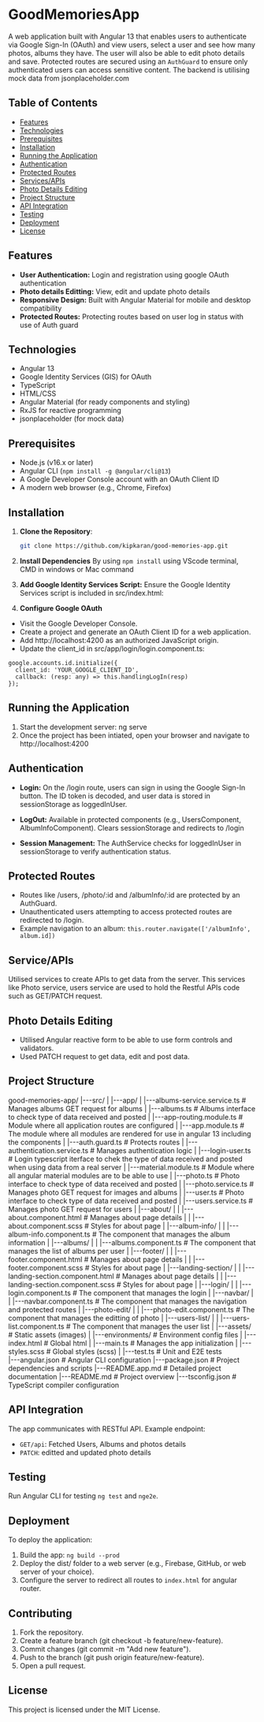# GoodMemoriesApp
A web application built with Angular 13 that enables users to authenticate via Google Sign-In (OAuth) and view users, select a user and see how many photos, albums they have. The user will also be able to edit photo details and save. Protected routes are secured using an `AuthGuard` to ensure only authenticated users can access sensitive content.
The backend is utilising mock data from jsonplaceholder.com

## Table of Contents
- [Features](#features)
- [Technologies](#technologies)
- [Prerequisites](#prerequisites)
- [Installation](#installation)
- [Running the Application](#running-the-application)
- [Authentication](#authentication)
- [Protected Routes](#protected-routes)
- [Services/APIs](#service/APIs)
- [Photo Details Editing](#photo-details-editing)
- [Project Structure](#project-structure)
- [API Integration](#api-integration)
- [Testing](#testing)
- [Deployment](deployment)
- [License](#license)

## Features 
- __User Authentication:__ Login and registration using google OAuth authentication
- __Photo details Editting:__ View, edit and update photo details
- __Responsive Design:__ Built with Angular Material for mobile and desktop compatibility
- __Protected Routes:__ Protecting routes based on user log in status with use of Auth guard

## Technologies 
- Angular 13
- Google Identity Services (GIS) for OAuth
- TypeScript
- HTML/CSS
- Angular Material (for ready components and styling)
- RxJS for reactive programming
- jsonplaceholder (for mock data)

## Prerequisites
- Node.js (v16.x or later)
- Angular CLI (`npm install -g @angular/cli@13`)
- A Google Developer Console account with an OAuth Client ID
- A modern web browser (e.g., Chrome, Firefox)

## Installation
1. **Clone the Repository**:
   ```bash
   git clone https://github.com/kipkaran/good-memories-app.git 

2. **Install Dependencies** 
By using `npm install` using VScode terminal, CMD in windows or Mac command

3. **Add Google Identity Services Script:**
Ensure the Google Identity Services script is included in src/index.html: <script src="https://accounts.google.com/gsi/client" async defer></script>

4. **Configure Google OAuth**
- Visit the Google Developer Console.
- Create a project and generate an OAuth Client ID for a web application.
- Add http://localhost:4200 as an authorized JavaScript origin.
- Update the client_id in src/app/login/login.component.ts: 
```
google.accounts.id.initialize({
  client_id: 'YOUR_GOOGLE_CLIENT_ID',
  callback: (resp: any) => this.handlingLogIn(resp)
});
```

## Running the Application
1. Start the development server: ng serve
2. Once the project has been intiated, open your browser and navigate to http://localhost:4200

## Authentication
- __Login:__ On the /login route, users can sign in using the Google Sign-In button. The ID token is decoded, and user data is stored in sessionStorage as loggedInUser.
- __LogOut:__ Available in protected components (e.g., UsersComponent, AlbumInfoComponent). Clears sessionStorage and redirects to /login

- __Session Management:__ The AuthService checks for loggedInUser in sessionStorage to verify authentication status.

## Protected Routes
- Routes like /users, /photo/:id and /albumInfo/:id are protected by an AuthGuard.
- Unauthenticated users attempting to access protected routes are redirected to /login.
- Example navigation to an album: `this.router.navigate(['/albumInfo', album.id])`

## Service/APIs
Utilised services to create APIs to get data from the server. This services like Photo service, users service are used to hold the Restful APIs code such as GET/PATCH request.

## Photo Details Editing 
- Utilised Angular reactive form to be able to use form controls and validators. 
- Used PATCH request to get data, edit and post data.

## Project Structure
good-memories-app/
|---src/
|   |---app/
|   |---albums-service.service.ts                   # Manages albums GET request for albums
|   |---albums.ts                                   # Albums interface to check type of data received and posted
|   |---app-routing.module.ts                       # Module where all application routes are configured
|   |---app.module.ts                               # The module where all modules are rendered for use in angular 13 including the components
|   |---auth.guard.ts                               # Protects routes
|   |---authentication.service.ts                   # Manages authentication logic
|   |---login-user.ts                               # Login typescript iterface to chek the type of data received and posted when using data from a real server
|   |---material.module.ts                          # Module where all angular material modules are to be able to use
|   |---photo.ts                                    # Photo interface to check type of data received and posted
|   |---photo.service.ts                            # Manages photo GET request for images and albums
|   |---user.ts                                     # Photo interface to check type of data received and posted
|   |---users.service.ts                            # Manages photo GET request for users
|   |---about/
|   |   |---about.component.html                    # Manages about page details
|   |   |---about.component.scss                    # Styles for about page
|   |---album-info/
|   |   |---album-info.component.ts                 # The component that manages the album information
|   |---albums/
|   |   |---albums.component.ts                     # The component that manages the list of albums per user
|   |---footer/
|   |   |---footer.component.html                   # Manages about page details
|   |   |---footer.component.scss                   # Styles for about page
|   |---landing-section/
|   |   |---landing-section.component.html          # Manages about page details
|   |   |---landing-section.component.scss          # Styles for about page
|   |---login/
|   |   |---login.component.ts                      # The component that manages the login
|   |---navbar/
|   |   |---navbar.component.ts                     # The component that manages the navigation and protected routes
|   |---photo-edit/
|   |   |---photo-edit.component.ts                 # The component that manages the editting of photo
|   |---users-list/
|   |   |---uers-list.component.ts                  # The component that manages the user list
|   |---assets/                                     # Static assets (images)
|   |---environments/                               # Environment config files
|   |---index.html                                  # Global html
|   |---main.ts                                     # Manages the app initialization
|   |---styles.scss                                 # Global styles (scss)
|   |---test.ts                                     # Unit and E2E tests               
|---angular.json                                    # Angular CLI configuration
|---package.json                                    # Project dependencies and scripts
|---README.app.md                                   # Detailed project documentation
|---README.md                                       # Project overview
|---tsconfig.json                                   # TypeScript compiler configuration

## API Integration
The app communicates with RESTful API. Example endpoint:
- `GET/api`: Fetched Users, Albums and photos details
- `PATCH`: editted and updated photo details

## Testing
Run Angular CLI for testing `ng test` and `nge2e`.

## Deployment 
To deploy the application: 
1. Build the app: `ng build --prod`
2. Deploy the dist/ folder to a web server (e.g., Firebase, GitHub, or web server of your choice).
3. Configure the server to redirect all routes to `index.html` for angular router.

## Contributing
1. Fork the repository.
2. Create a feature branch (git checkout -b feature/new-feature).
3. Commit changes (git commit -m "Add new feature").
4. Push to the branch (git push origin feature/new-feature).
5. Open a pull request.

## License
 This project is licensed under the MIT License.
